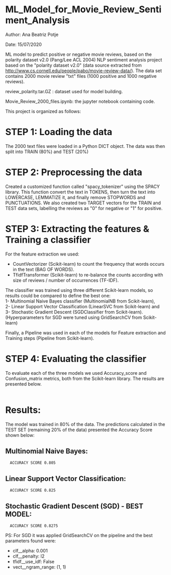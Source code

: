# ML_Model_for_Movie_Review_Sentiment_Analysis

Author: Ana Beatriz Potje

Date: 15/07/2020

ML model to predict positive or negative movie reviews, based on the polarity dataset v2.0 (Pang/Lee ACL 2004)
NLP sentiment analysis project based on the "polarity dataset v2.0" (data source extracted from http://www.cs.cornell.edu/people/pabo/movie-review-data/).
The data set contains 2000 movie review "txt" files (1000 positive and 1000 negative reviews).

review_polarity.tar.GZ : dataset used for model building.

Movie_Review_2000_files.ipynb: the jupyter notebook containing code.

This project is organized as follows:

# STEP 1: Loading the data
The 2000 text files were loaded in a Python DICT object. 
The data was then split into TRAIN (80%) and TEST (20%)

# STEP 2: Preprocessing the data
Created a customized function called "spacy_tokenizer" using the SPACY library. This function convert the text in TOKENS, then turn the text into LOWERCASE, LEMMATIZE it, and finally remove STOPWORDS and PUNCTUATIONS. We also created two TARGET vectors for the TRAIN and TEST data sets, labelling the reviews as "0" for negative or "1" for positive.

# STEP 3: Extracting the features & Training a classifier
For the feature extraction we used:
   - CountVectorizer (Scikit-learn) to count the frequency that words occurs in the text (BAG OF WORDS).
   - TfidfTransformer (Scikit-learn) to re-balance the counts according with size of reviews / number of occurrences (TF-IDF).<br />

The classifier was trained using three different Scikit-learn models, so results could be compared to define the best one:<br />
   1- Multinomial Naive Bayes classifier (MultinomialNB from Scikit-learn),<br />
   2- Linear Support Vector Classification (LinearSVC from Scikit-learn) and <br />
   3- Stochastic Gradient Descent (SGDClassifier from Scikit-learn).<br />
      (Hyperparameters for SGD were tuned using GridSearchCV from Scikit-learn) <br />

Finally, a Pipeline was used in each of the models for Feature extraction and Training steps (Pipeline from Scikit-learn).

# STEP 4: Evaluating the classifier
To evaluate each of the three models we used Accuracy_score and Confusion_matrix metrics, both from the Scikit-learn library. The results are presented below. <br />
<br />

# Results:
The model was trained in 80% of the data. The predictions calculated in the TEST SET (remaining 20% of the data) presented the Accuracy Score shown below:

## Multinomial Naive Bayes:

      ACCURACY SCORE 0.805

## Linear Support Vector Classification:

      ACCURACY SCORE 0.825

## Stochastic Gradient Descent (SGD) - BEST MODEL:<br />

      ACCURACY SCORE 0.8275

PS: For SGD it was applied GridSearchCV on the pipeline and the best parameters found were: 
  - clf__alpha: 0.001  <br />
  - clf__penalty: l2  <br />
  - tfidf__use_idf: False  <br />
  - vect__ngram_range: (1, 1) <br />
